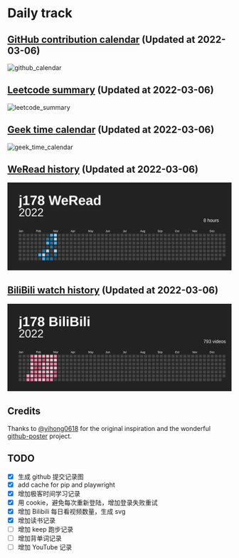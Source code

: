 # Daily track

## [GitHub contribution calendar](https://github.com/j178) (Updated at 2022-03-06)
![github_calendar](https://s2.loli.net/2022/03/06/Ixl8pdCNhKj4iuY.png)

## [Leetcode summary](https://leetcode-cn.com/u/j178) (Updated at 2022-03-06)
![leetcode_summary](https://s2.loli.net/2022/03/06/PAGoEKsjyQV5n3f.png)

## [Geek time calendar](https://time.geekbang.org/) (Updated at 2022-03-06)
![geek_time_calendar](https://s2.loli.net/2022/03/06/hDw52PyNteHqlmi.png)

## [WeRead history](https://weread.qq.com) (Updated at 2022-03-06)
![weread_history](./data/weread_history.svg)

## [BiliBili watch history](https://bilibili.com) (Updated at 2022-03-06)
![bilibili_history](./data/bilibili_history.svg)


## Credits
Thanks to [@yihong0618](https://github.com/yihong0618) for the original inspiration and the wonderful [github-poster](https://github.com/yihong0618/GitHubPoster) project.


## TODO
- [x] 生成 github 提交记录图
- [x] add cache for pip and playwright
- [x] 增加极客时间学习记录
- [x] 用 cookie，避免每次重新登陆，增加登录失败重试
- [x] 增加 Bilibili 每日看视频数量，生成 svg
- [x] 增加读书记录
- [ ] 增加 keep 跑步记录
- [ ] 增加背单词记录
- [ ] 增加 YouTube 记录
